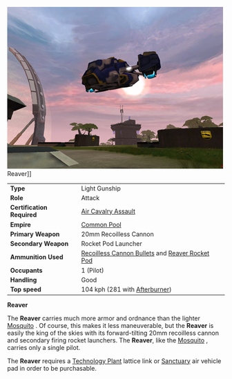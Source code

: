 ![](../images/PSScreenShot0259.jpg "fig:PSScreenShot0259.jpg") Reaver\]\]

|                            |                                                                                                                                     |
| -------------------------- | ----------------------------------------------------------------------------------------------------------------------------------- |
| **Type**                   | Light Gunship                                                                                                                       |
| **Role**                   | Attack                                                                                                                              |
| **Certification Required** | [Air Cavalry Assault](../certifications/Air_Cavalry_Assault.md)                                                                     |
| **Empire**                 | [Common Pool](../terminology/Common_Pool.md)                                                                                        |
| **Primary Weapon**         | 20mm Recoilless Cannon                                                                                                              |
| **Secondary Weapon**       | Rocket Pod Launcher                                                                                                                 |
| **Ammunition Used**        | [Recoilless Cannon Bullets](../ammunition/Recoilless_Cannon_Bullets.md) and [Reaver Rocket Pod](../ammunition/Reaver_Rocket_Pod.md) |
| **Occupants**              | 1 (Pilot)                                                                                                                           |
| **Handling**               | Good                                                                                                                                |
| **Top speed**              | 104 kph (281 with [Afterburner](../terminology/Afterburner.md))                                                                     |

**Reaver**

The **Reaver** carries much more armor and ordnance than the lighter
[Mosquito](Mosquito.md) . Of course, this makes it less maneuverable, but the
**Reaver** is easily the king of the skies with its forward-tilting 20mm
recoilless cannon and secondary firing rocket launchers. The **Reaver**, like
the [Mosquito](Mosquito.md) , carries only a single pilot.

The **Reaver** requires a [Technology Plant](../locations/Technology_Plant.md)
lattice link or [Sanctuary](../locations/Sanctuary.md) air vehicle pad in order
to be purchasable.







